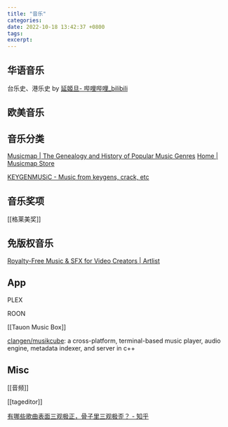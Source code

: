 ```yaml
---
title: "音乐"
categories: 
date: 2022-10-18 13:42:37 +0800
tags: 
excerpt: 
---
```



## 华语音乐

台乐史、港乐史 by [延姬旦- 哔哩哔哩_bilibili](https://space.bilibili.com/1235351297)

## 欧美音乐




## 音乐分类

[Musicmap | The Genealogy and History of Popular Music Genres](https://musicmap.info/#)
[Home | Musicmap Store](https://www.store.musicmap.info/)

[KEYGENMUSiC - Music from keygens, crack, etc](http://keygenmusic.net)

## 音乐奖项

[[格莱美奖]]

## 免版权音乐

[Royalty-Free Music & SFX for Video Creators | Artlist](https://artlist.io/)

## App

PLEX

ROON

[[Tauon Music Box]]

[clangen/musikcube](https://github.com/clangen/musikcube): a cross-platform, terminal-based music player, audio engine, metadata indexer, and server in c++

## Misc

[[音频]]

[[tageditor]]


[有哪些歌曲表面三观极正，骨子里三观极歪？ - 知乎](https://www.zhihu.com/question/33577087/answer/57438164)


